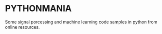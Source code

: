 # PYTHONMANIA
Some signal porcessing and machine learning code samples in python from online resources.
